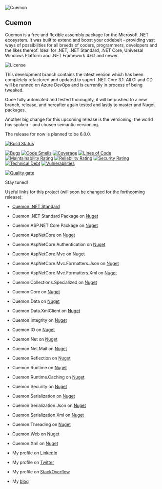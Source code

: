 ![Cuemon](https://nblcdn.net/themes/cuemon.net/img/core/128x128x.png)

Cuemon
--------------------
Cuemon is a free and flexible assembly package for the Microsoft .NET ecosystem. It was built to extend and boost your codebelt - providing vast ways of possibilities for all breeds of coders, programmers, developers and the likes thereof. Ideal for .NET, .NET Standard, .NET Core, Universal Windows Platform and .NET Framework 4.6.1 and newer.

![License](https://img.shields.io/github/license/gimlichael/cuemon)

This development branch contains the latest version which has been completely refactored and updated to suport .NET Core 3.1.
All CI and CD will be runned on Azure DevOps and is currently in process of being tweaked.

Once fully automated and tested thoroughly, it will be pushed to a new branch, release, and hereafter again tested and lastly to master and Nuget packages.

Another big change for this upcoming release is the versioning; the world has spoken - and chosen semantic versioning.

The release for now is planned to be 6.0.0.

[![Build Status](https://dev.azure.com/gimlichael/Cuemon/_apis/build/status/gimlichael.Cuemon?branchName=development)](https://dev.azure.com/gimlichael/Cuemon/_build/latest?definitionId=9&branchName=development)

[![Bugs](https://sonarcloud.io/api/project_badges/measure?project=Cuemon&metric=bugs)](https://sonarcloud.io/dashboard?id=Cuemon)
[![Code Smells](https://sonarcloud.io/api/project_badges/measure?project=Cuemon&metric=code_smells)](https://sonarcloud.io/dashboard?id=Cuemon)
[![Coverage](https://sonarcloud.io/api/project_badges/measure?project=Cuemon&metric=coverage)](https://sonarcloud.io/dashboard?id=Cuemon)
[![Lines of Code](https://sonarcloud.io/api/project_badges/measure?project=Cuemon&metric=ncloc)](https://sonarcloud.io/dashboard?id=Cuemon)
[![Maintainability Rating](https://sonarcloud.io/api/project_badges/measure?project=Cuemon&metric=sqale_rating)](https://sonarcloud.io/dashboard?id=Cuemon)
[![Reliability Rating](https://sonarcloud.io/api/project_badges/measure?project=Cuemon&metric=reliability_rating)](https://sonarcloud.io/dashboard?id=Cuemon)
[![Security Rating](https://sonarcloud.io/api/project_badges/measure?project=Cuemon&metric=security_rating)](https://sonarcloud.io/dashboard?id=Cuemon)
[![Technical Debt](https://sonarcloud.io/api/project_badges/measure?project=Cuemon&metric=sqale_index)](https://sonarcloud.io/dashboard?id=Cuemon)
[![Vulnerabilities](https://sonarcloud.io/api/project_badges/measure?project=Cuemon&metric=vulnerabilities)](https://sonarcloud.io/dashboard?id=Cuemon)

[![Quality gate](https://sonarcloud.io/api/project_badges/quality_gate?project=Cuemon)](https://sonarcloud.io/dashboard?id=Cuemon)

Stay tuned!

Useful links for this project (will soon be changed for the forthcoming release):

* [Cuemon .NET Standard](http://www.cuemon.net/)
* Cuemon .NET Standard Package on [Nuget](https://www.nuget.org/packages/Cuemon.Core.Package/)
* Cuemon ASP.NET Core Package on [Nuget](https://www.nuget.org/packages/Cuemon.AspNetCore.Package/)
* Cuemon.AspNetCore on [Nuget](https://www.nuget.org/packages/Cuemon.AspNetCore/)
* Cuemon.AspNetCore.Authentication on [Nuget](https://www.nuget.org/packages/Cuemon.AspNetCore.Authentication/)
* Cuemon.AspNetCore.Mvc on [Nuget](https://www.nuget.org/packages/Cuemon.AspNetCore.Mvc/)
* Cuemon.AspNetCore.Mvc.Formatters.Json on [Nuget](https://www.nuget.org/packages/Cuemon.AspNetCore.Mvc.Formatters.Json/)
* Cuemon.AspNetCore.Mvc.Formatters.Xml on [Nuget](https://www.nuget.org/packages/Cuemon.AspNetCore.Mvc.Formatters.Xml/)
* Cuemon.Collections.Specialized on [Nuget](https://www.nuget.org/packages/Cuemon.Collections.Specialized/)
* Cuemon.Core on [Nuget](https://www.nuget.org/packages/Cuemon.Core/)
* Cuemon.Data on [Nuget](https://www.nuget.org/packages/Cuemon.Data/)
* Cuemon.Data.XmlClient on [Nuget](https://www.nuget.org/packages/Cuemon.Data.XmlClient/)
* Cuemon.Integrity on [Nuget](https://www.nuget.org/packages/Cuemon.Integrity/)
* Cuemon.IO on [Nuget](https://www.nuget.org/packages/Cuemon.IO/)
* Cuemon.Net on [Nuget](https://www.nuget.org/packages/Cuemon.Net/)
* Cuemon.Net.Mail on [Nuget](https://www.nuget.org/packages/Cuemon.Net.Mail/)
* Cuemon.Reflection on [Nuget](https://www.nuget.org/packages/Cuemon.Reflection/)
* Cuemon.Runtime on [Nuget](https://www.nuget.org/packages/Cuemon.Runtime/)
* Cuemon.Runtime.Caching on [Nuget](https://www.nuget.org/packages/Cuemon.Runtime.Caching/)
* Cuemon.Security on [Nuget](https://www.nuget.org/packages/Cuemon.Security/)
* Cuemon.Serialization on [Nuget](https://www.nuget.org/packages/Cuemon.Serialization/)
* Cuemon.Serialization.Json on [Nuget](https://www.nuget.org/packages/Cuemon.Serialization.Json/)
* Cuemon.Serialization.Xml on [Nuget](https://www.nuget.org/packages/Cuemon.Serialization.Xml/)
* Cuemon.Threading on [Nuget](https://www.nuget.org/packages/Cuemon.Threading/)
* Cuemon.Web on [Nuget](https://www.nuget.org/packages/Cuemon.Web/)
* Cuemon.Xml on [Nuget](https://www.nuget.org/packages/Cuemon.Xml/)

* My profile on [LinkedIn](http://dk.linkedin.com/in/gimlichael)
* My profile on [Twitter](https://twitter.com/gimlichael)
* My profile on [StackOverflow](http://stackoverflow.com/users/175073/michael-mortensen)
* My [blog](http://www.cuemon.net/blog/)
